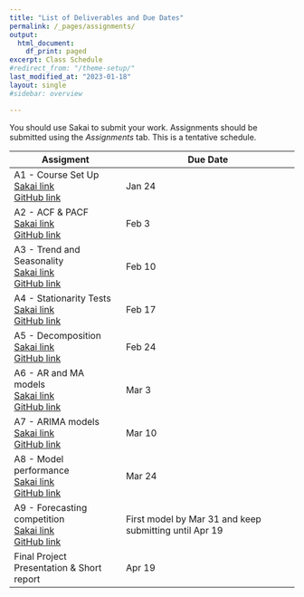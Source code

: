 ```yaml
---
title: "List of Deliverables and Due Dates"
permalink: /_pages/assignments/
output:
  html_document:
    df_print: paged
excerpt: Class Schedule
#redirect_from: "/theme-setup/"
last_modified_at: "2023-01-18"
layout: single
#sidebar: overview

---
```


You should use Sakai to submit your work. Assignments should be submitted using the *Assignments* tab. This is a tentative schedule.
<br>

| Assigment | Due Date |
|------------------|-------------------|
| A1 - Course Set Up <br> [Sakai link](https://sakai.duke.edu/portal/site/a5ad3ba7-7739-47f2-b244-5845e726204e/tool/5ec87633-0272-40ea-9b4b-5ffd65f61cba?panel=Main) <br> [GitHub link](https://github.com/ENV790/TimeSeriesAnalysis_Sp23/blob/main/Assignments/TSA_A01_Sp23.Rmd) | Jan 24 |
| A2 - ACF \& PACF <br> [Sakai link](https://sakai.duke.edu/portal/site/a5ad3ba7-7739-47f2-b244-5845e726204e/tool/5ec87633-0272-40ea-9b4b-5ffd65f61cba?panel=Main) <br> [GitHub link](https://github.com/ENV790/TimeSeriesAnalysis_Sp23/blob/main/Assignments/TSA_A02_Sp23.Rmd) | Feb 3 |
| A3 - Trend and Seasonality <br> [Sakai link]() <br> [GitHub link]() | Feb 10 |
| A4 - Stationarity Tests <br> [Sakai link]() <br> [GitHub link]() | Feb 17 |
| A5 - Decomposition <br> [Sakai link]() <br> [GitHub link]() | Feb 24 |
| A6 - AR and MA models <br> [Sakai link]() <br> [GitHub link]() | Mar 3 |
| A7 - ARIMA models <br> [Sakai link]() <br> [GitHub link]() | Mar 10 |
|  A8 - Model performance <br> [Sakai link]() <br> [GitHub link]() | Mar 24 |
| A9 - Forecasting competition <br> [Sakai link]() <br> [GitHub link]() | First model by Mar 31 and keep submitting until Apr 19 |
| Final Project <br> Presentation & Short report | Apr 19 |
